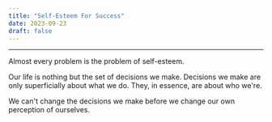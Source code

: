 ```yaml
---
title: "Self-Esteem For Success"
date: 2023-09-23
draft: false
---
```


***

Almost every problem is the problem of self-esteem.

Our life is nothing but the set of decisions we make. Decisions we make are only superficially about what we do. They, in essence, are about who we're.

We can't change the decisions we make before we change our own perception of ourselves.